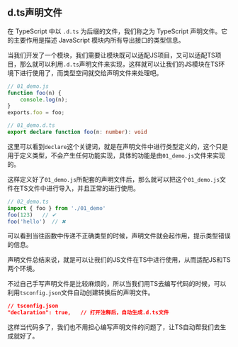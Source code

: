 
## d.ts声明文件

在 TypeScript 中以 `.d.ts` 为后缀的文件，我们称之为 TypeScript 声明文件。它的主要作用是描述 JavaScript 模块内所有导出接口的类型信息。

当我们开发了一个模块，我们需要让模块既可以适配JS项目，又可以适配TS项目，那么就可以利用`.d.ts`声明文件来实现，这样就可以让我们的JS模块在TS环境下进行使用了，而类型空间就交给声明文件来处理吧。

```javascript
// 01_demo.js
function foo(n) {
    console.log(n);
}
exports.foo = foo;
```

```typescript
// 01_demo.d.ts
export declare function foo(n: number): void
```

这里可以看到`declare`这个关键词，就是在声明文件中进行类型定义的，这个只是用于定义类型，不会产生任何功能实现，具体的功能是由`01_demo.js`文件来实现的。

这样定义好了`01_demo.js`所配套的声明文件后，那么就可以把这个`01_demo.js`文件在TS文件中进行导入，并且正常的进行使用。

```typescript
// 02_demo.ts
import { foo } from './01_demo'
foo(123)   // ✔
foo('hello')  // ✖
```

可以看到当往函数中传递不正确类型的时候，声明文件就会起作用，提示类型错误的信息。

声明文件总结来说，就是可以让我们的JS文件在TS中进行使用，从而适配JS和TS两个环境。

不过自己手写声明文件是比较麻烦的，所以当我们用TS去编写代码的时候，可以利用`tsconfig.json`文件自动创建转换后的声明文件。

```json
// tsconfig.json
"declaration": true,   // 打开注释后，自动生成.d.ts文件   
```

这样当代码多了，我们也不用担心编写声明文件的问题了，让TS自动帮我们去生成就好了。

